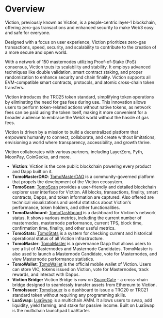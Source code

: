 # Overview

Viction, previously known as Viction, is a people-centric layer-1 blockchain, offering zero-gas transactions and enhanced security to make Web3 easy and safe for everyone.&#x20;

Designed with a focus on user experience, Viction prioritizes zero-gas transactions, speed, security, and scalability to contribute to the creation of a more secure and open world.

With a network of 150 masternodes utilizing Proof-of-Stake (PoS) consensus, Viction touts its scalability and stability. It employs advanced techniques like double validation, smart contract staking, and proper randomization to enhance security and chain finality. Viction supports all EVM-compatible smart contracts, protocols, and atomic cross-chain token transfers.

Viction introduces the TRC25 token standard, simplifying token operations by eliminating the need for gas fees during use. This innovation allows users to perform token-related actions without native tokens, as network fees can be paid using the token itself, making it more convenient for a broader audience to embrace the Web3 world without the hassle of gas fees.

Viction is driven by a mission to build a decentralized platform that empowers humanity to connect, collaborate, and create without limitations, envisioning a world where transparency, accessibility, and growth thrive.

Viction collaborates with various partners, including LayerZero, Pyth, MoonPay, CoinGecko, and more.&#x20;

* **Viction**: Viction is the core public blockchain powering every product and Dapp built on it.
* **TomoMasterDAO**: [TomoMasterDAO](https://masterdao.Viction.com/) is a community-governed platform that propels the development of the Viction ecosystem.
* **TomoScan**: [TomoScan](https://tomoscan.io/) provides a user-friendly and detailed blockchain explorer user interface for Viction. All blocks, transactions, finality, smart contracts, Dapps, and token information are captured. Also offered are technical visualizations and useful statistics about Viction's performance, token holders, and other functionalities.
* **TomoDashboard**: [TomoDashboard](https://stats.Viction.com/) is a dashboard for Viction's network status. It shows various metrics, including the current number of masternodes, masternode performance, current TPS, block time, confirmation time, finality, and other useful metrics.
* **TomoStats:** [TomoStats](https://status.Viction.com/) is a system for checking current and historical operational status of all Viction infrastructure.
* **TomoMaster**: [TomoMaster](https://master.Viction.com/) is a governance Dapp that allows users to see a list of Masternodes and Masternode Candidates. TomoMaster is also used to launch a Masternode Candidate, vote for Masternodes, and view Masternode performance statistics.
* **TomoWallet**: [TomoWallet](https://wallet.Viction.com/) is the official mobile wallet of Viction. Users can store VIC, tokens issued on Viction, vote for Masternodes, track rewards, and interact with Dapps.
* **Viction Bridge:** Viction Bridge is now on [SpaceGate](https://blog.coin98.com/Viction-bridge-is-now-available-on-spacegate/) - a cross-chain bridge designed to seamlessly transfer assets from Ethereum to Viction.
* **TomoIssuer**: [TomoIssuer](https://issuer.Viction.com/) is a dashboard to issue a TRC20 or TRC21 standard token without requiring any programming skills.
* **LuaSwap:** [LuaSwap](https://luaswap.org/) is a multichain AMM. It allows users to swap, add liquidity, yield farming, and stake for passive income. Built on LuaSwap is the multichain launchpad LuaStarter.

